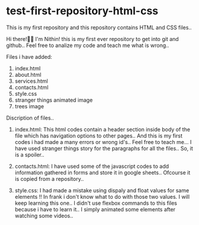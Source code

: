 # test-first-repository-html-css

This is my first repository and this repository contains HTML and CSS files..


Hi there!👋👋
I'm Nithin! this is my first ever repository to get into git and github.. Feel free to analize my code and teach me what is wrong..

Files i have added:
1. index.html
2. about.html
3. services.html
4. contacts.html
5. style.css
6. stranger things animated image
7. trees image


Discription of files..
1. index.html:
              This html codes contain a header section inside body of the file which has navigation options to other pages..
              And this is my first codes i had made a many errors or wrong id's.. Feel free to teach me...
              I have used stranger things story for the paragraphs for all the files.. So, it is a spoiler..

2. contacts.html:
                 I have used some of the javascript codes to add information gathered in forms and store it in google sheets..
                 Ofcourse it is copied from a repository..
3. style.css:
             I had made a mistake using dispaly and float values for same elements !! In frank i don't know what to do with those
             two values. I will keep learning this one..
             I didn't use flexbox commands to this files because i have to learn it..
             I simply animated some elements after watching some videos..

